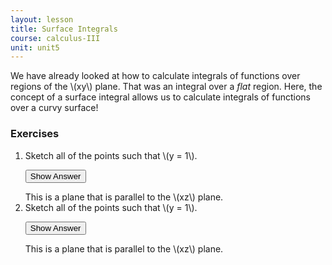 ```yaml
---
layout: lesson
title: Surface Integrals 
course: calculus-III
unit: unit5
---
```


We have already looked at how to calculate integrals of functions over regions of the \\(xy\\) plane. That was an integral over a *flat* region. Here, the concept of a surface integral allows us to calculate integrals of functions over a curvy surface! 


### Exercises

<ol>
<li> <div> Sketch all of the points such that \(y = 1\). </div>

<button onclick="myFunction('answer2')" class="answerButton">Show Answer</button>
<div  id="answer2" class="answer">
This is a plane that is parallel to the \(xz\) plane. 
</div> </li>
<li> <div> Sketch all of the points such that \(y = 1\). </div>

<button onclick="myFunction('answer2')" class="answerButton">Show Answer</button>
<div  id="answer2" class="answer">
This is a plane that is parallel to the \(xz\) plane. 
</div> </li>
</ol>